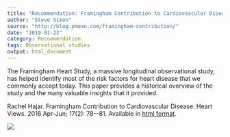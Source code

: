 ```yaml
---
title: "Recommendation: Framingham Contribution to Cardiovascular Disease"
author: "Steve Simon"
source: "http://blog.pmean.com/framingham-contribution/"
date: "2019-01-23"
category: Recommendation
tags: Observational studies
output: html_document
---
```


The Framingham Heart Study, a massive longitudinal observational study,
has helped identify most of the risk factors for heart disease that we
commonly accept today. This paper provides a historical overview of the
study and the many valuable insights that it provided.

<!---More--->

Rachel Hajar. Framingham Contribution to Cardiovascular Disease. Heart
Views. 2016 Apr-Jun; 17(2): 78--81. Available in [html
format](https://www.ncbi.nlm.nih.gov/pmc/articles/PMC4966216/).

![](../../web/images/framingham-contribution01.png)




